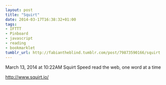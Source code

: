```yaml
---
layout: post
title: "Squirt"
date: 2014-03-17T16:38:32+01:00
tags:
- IFTTT
- Pinboard
- javascript
- reading
- bookmarklet
tumblr_url: http://fabiantheblind.tumblr.com/post/79873590166/squirt
---
```

March 13, 2014 at 10:22AM
Squirt
Speed read the web, one word at a time

http://www.squirt.io/
